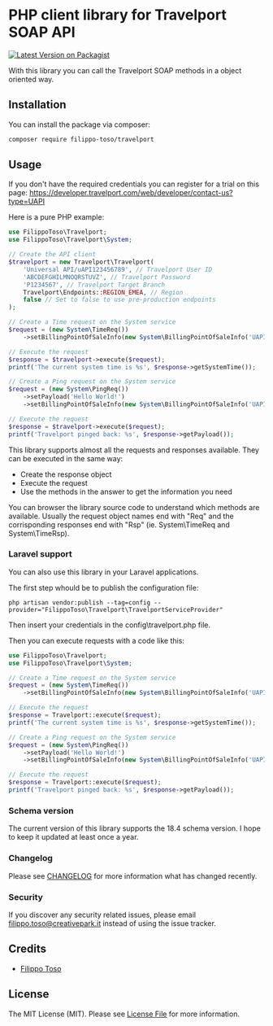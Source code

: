 # PHP client library for Travelport SOAP API

[![Latest Version on Packagist](https://img.shields.io/packagist/v/filippotoso/travelport.svg?style=flat-square)](https://packagist.org/packages/filippotoso/travelport)

With this library you can call the Travelport SOAP methods in a object oriented way.

## Installation

You can install the package via composer:

```bash
composer require filippo-toso/travelport
```

## Usage

If you don't have the required credentials you can register for a trial on this page: https://developer.travelport.com/web/developer/contact-us?type=UAPI

Here is a pure PHP example:

```php
use FilippoToso\Travelport;
use FilippoToso\Travelport\System;

// Create the API client
$travelport = new Travelport\Travelport(
    'Universal API/uAPI123456789', // Travelport User ID 
    'ABCDEFGHILMNOQRSTUVZ', // Travelport Password     
    'P1234567', // Travelport Target Branch
    Travelport\Endpoints::REGION_EMEA, // Region
    false // Set to false to use pre-production endpoints
);

// Create a Time request on the System service
$request = (new System\TimeReq())
    ->setBillingPointOfSaleInfo(new System\BillingPointOfSaleInfo('UAPI')); // Don't know what this is, but it's required to complete a call :(

// Execute the request
$response = $travelport->execute($request);
printf('The current system time is %s', $response->getSystemTime());

// Create a Ping request on the System service
$request = (new System\PingReq())
    ->setPayload('Hello World!')
    ->setBillingPointOfSaleInfo(new System\BillingPointOfSaleInfo('UAPI')); // Don't know what this is, but it's required to complete a call :(

// Execute the request
$response = $travelport->execute($request);
printf('Travelport pinged back: %s', $response->getPayload());
```

This library supports almost all the requests and responses available. They can be executed in the same way:

- Create the response object
- Execute the request
- Use the methods in the answer to get the information you need

You can browser the library source code to understand which methods are available. Usually the request object names end with "Req" and the corrisponding responses end with "Rsp" (ie. System\TimeReq and System\TimeRsp).

### Laravel support

You can also use this library in your Laravel applications.

The first step whould be to publish the configuration file:

```
php artisan vendor:publish --tag=config --provider="FilippoToso\Travelport\TravelportServiceProvider"
```

Then insert your credentials in the config\travelport.php file.

Then you can execute requests with a code like this:

```php
use FilippoToso\Travelport;
use FilippoToso\Travelport\System;

// Create a Time request on the System service
$request = (new System\TimeReq())
    ->setBillingPointOfSaleInfo(new System\BillingPointOfSaleInfo('UAPI')); // Don't know what this is, but it's required to complete a call :(

// Execute the request
$response = Travelport::execute($request);
printf('The current system time is %s', $response->getSystemTime());

// Create a Ping request on the System service
$request = (new System\PingReq())
    ->setPayload('Hello World!')
    ->setBillingPointOfSaleInfo(new System\BillingPointOfSaleInfo('UAPI')); // Don't know what this is, but it's required to complete a call :(

// Execute the request
$response = Travelport::execute($request);
printf('Travelport pinged back: %s', $response->getPayload());
```

### Schema version

The current version of this library supports the 18.4 schema version. I hope to keep it updated at least once a year. 

### Changelog

Please see [CHANGELOG](CHANGELOG.md) for more information what has changed recently.

### Security

If you discover any security related issues, please email filippo.toso@creativepark.it instead of using the issue tracker.

## Credits

- [Filippo Toso](https://github.com/filippotoso)

## License

The MIT License (MIT). Please see [License File](LICENSE.md) for more information.

